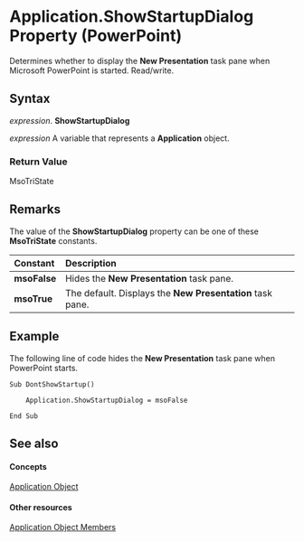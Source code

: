
# Application.ShowStartupDialog Property (PowerPoint)

Determines whether to display the  **New Presentation** task pane when Microsoft PowerPoint is started. Read/write.


## Syntax

 _expression_. **ShowStartupDialog**

 _expression_ A variable that represents a **Application** object.


### Return Value

MsoTriState


## Remarks

The value of the  **ShowStartupDialog** property can be one of these **MsoTriState** constants.



|**Constant**|**Description**|
|:-----|:-----|
|**msoFalse**|Hides the  **New Presentation** task pane.|
|**msoTrue**| The default. Displays the **New Presentation** task pane.|

## Example

The following line of code hides the  **New Presentation** task pane when PowerPoint starts.


```
Sub DontShowStartup()

    Application.ShowStartupDialog = msoFalse

End Sub
```


## See also


#### Concepts


[Application Object](978c2b99-4271-b953-4283-73b5f3d96f41.md)
#### Other resources


[Application Object Members](7a9042da-ef77-ebba-c872-f736bf486674.md)
